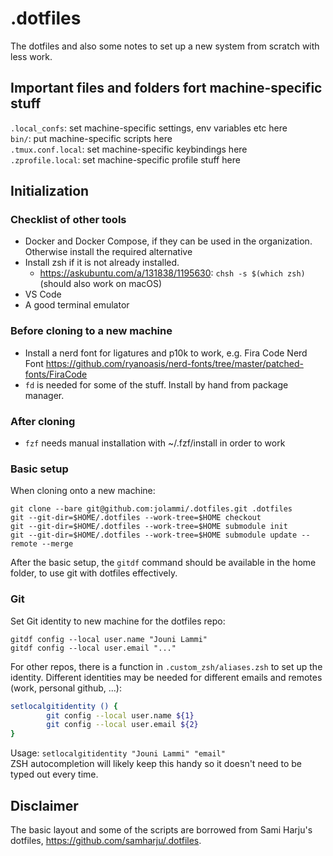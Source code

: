 # .dotfiles
The dotfiles and also some notes to set up a new system from scratch with less work.

## Important files and folders fort machine-specific stuff
`.local_confs`: set machine-specific settings, env variables etc here  
`bin/`: put machine-specific scripts here  
`.tmux.conf.local`: set machine-specific keybindings here  
`.zprofile.local`: set machine-specific profile stuff here  
  

## Initialization
### Checklist of other tools
- Docker and Docker Compose, if they can be used in the organization. Otherwise install the required alternative  
- Install zsh if it is not already installed.  
  - https://askubuntu.com/a/131838/1195630: `chsh -s $(which zsh)` (should also work on macOS)  
- VS Code  
- A good terminal emulator  

### Before cloning to a new machine
- Install a nerd font for ligatures and p10k to work, e.g. Fira Code Nerd Font https://github.com/ryanoasis/nerd-fonts/tree/master/patched-fonts/FiraCode  
- `fd` is needed for some of the stuff. Install by hand from package manager.  
### After cloning
- `fzf` needs manual installation with ~/.fzf/install in order to work  
### Basic setup
When cloning onto a new machine:  
```
git clone --bare git@github.com:jolammi/.dotfiles.git .dotfiles
git --git-dir=$HOME/.dotfiles --work-tree=$HOME checkout
git --git-dir=$HOME/.dotfiles --work-tree=$HOME submodule init
git --git-dir=$HOME/.dotfiles --work-tree=$HOME submodule update --remote --merge
```

After the basic setup, the `gitdf` command should be available in the home folder, to use git with dotfiles effectively.
### Git 
Set Git identity to new machine for the dotfiles repo:  
```
gitdf config --local user.name "Jouni Lammi"
gitdf config --local user.email "..."

```
For other repos, there is a function in `.custom_zsh/aliases.zsh` to set up the identity. Different identities may be needed
for different emails and remotes (work, personal github, ...):  
```bash
setlocalgitidentity () {
        git config --local user.name ${1}
        git config --local user.email ${2}
}
```  
Usage: `setlocalgitidentity "Jouni Lammi" "email"`  
ZSH autocompletion will likely keep this handy so it doesn't need to be typed out every time.

## Disclaimer
The basic layout and some of the scripts are borrowed from Sami Harju's dotfiles, https://github.com/samharju/.dotfiles.
